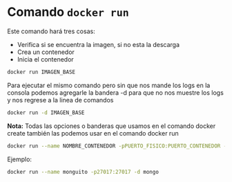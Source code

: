 # **Comando `docker run`**

Este comando hará tres cosas:
* Verifica si se encuentra la imagen, si no esta la descarga 
* Crea un contenedor
* Inicia el contenedor 

```bash
docker run IMAGEN_BASE
```

Para ejecutar el mismo comando pero sin que nos mande los logs en la consola podemos agregarle la bandera -d para que no nos muestre los logs y nos regrese a la linea de comandos

```bash
docker run -d IMAGEN_BASE
```

**Nota:** Todas las opciones o banderas que usamos en el comando docker create también las podemos usar en el comando docker run 

```bash
docker run --name NOMBRE_CONTENEDOR -pPUERTO_FISICO:PUERTO_CONTENEDOR -d IMAGEN_BASE
```

Ejemplo:

```bash
docker run --name monguito -p27017:27017 -d mongo
```

